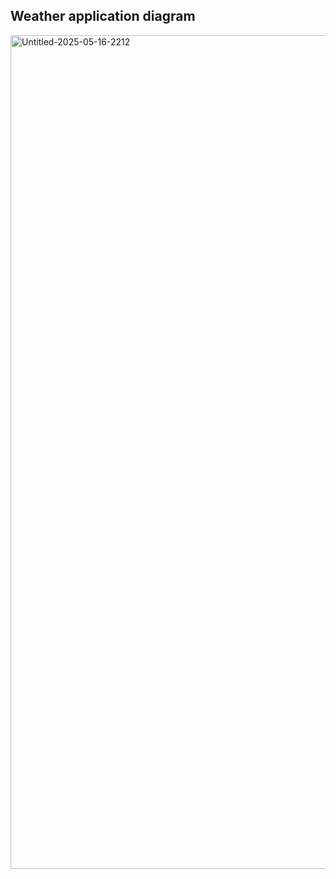 ## Weather application diagram
<img width="2114" height="1334" alt="Untitled-2025-05-16-2212" src="https://github.com/user-attachments/assets/257952ee-8548-43d9-9f9f-af599472fa2c" />
